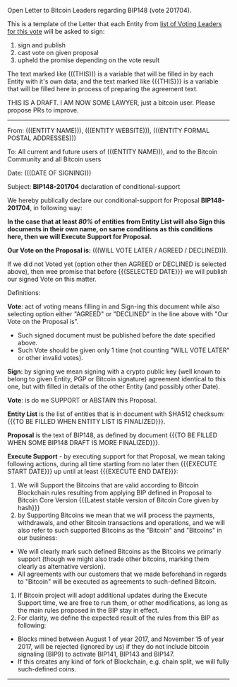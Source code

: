 
Open Letter to Bitcoin Leaders regarding BIP148 (vote 201704).

This is a template of the Letter that each Entity from [list of Voting Leaders for this vote](./leaders.md)
will be asked to sign:

1. sign and publish
2. cast vote on given proposal
3. upheld the promise depending on the vote result

The text marked like (((THIS))) is a variable that will be filled in
by each Entity with it's own data;
and the text marked like {{{THIS}}} is a variable that will be filled
here in process of preparing the agreement text.


THIS IS A DRAFT. I AM NOW SOME LAWYER, just a bitcoin user. Please propose PRs to improve.

- - -

From: (((ENTITY NAME))),
(((ENTITY WEBSITE))),
(((ENTITY FORMAL POSTAL ADDRESSES)))

To: All current and future users of (((ENTITY NAME))),
and to the Bitcoin Community and all Bitcoin users

Date: (((DATE OF SIGNING)))

Subject: **BIP148-201704** declaration of conditional-support

We hereby publically declare our conditional-support for
Proposal **BIP148-201704**, in following way:

**In the case that at least _80%_ of entities from Entity List will also Sign this documents
in their own name, on same conditions as this conditions here,
then we will Execute Support for Proposal.**

**Our Vote on the Proposal is:** (((WILL VOTE LATER / AGREED / DECLINED))).

If we did not Voted yet (option other then AGREED or DECLINED is selected above),
then wee promise that before {{{SELECTED DATE}}} we will publish our signed Vote
on this matter.

Definitions:

**Vote**: act of voting means filling in and Sign-ing this document
while also selecting option either
"AGREED" or "DECLINED" in the line above with "Our Vote on the Proposal is".
+ Such signed document must be published before the date specified above.
+ Such Vote should be given only 1 time (not counting "WILL VOTE LATER" or other
invalid votes).

**Sign**: by signing we mean signing with a crypto public key (well known
to belong to given Entity, PGP or Bitcoin signature) agreement identical to this one, but with
filled in details of the other Entity (and possibly other Date).

**Vote**: is do we SUPPORT or ABSTAIN this Proposal.

**Entity List** is the list of entities that is in document with SHA512 checksum:
{{{TO BE FILLED WHEN ENTITY LIST IS FINALIZED}}}.

**Proposal** is the text of BIP148, as defined by document {{{TO BE FILLED WHEN SOME BIP148 DRAFT IS MORE FINALIZED}}}.

**Execute Support** - by executing support for that Proposal, we mean taking following actions, during all time
starting from no later then {{{EXECUTE START DATE}}} up until at least {{{EXECUTE END DATE}}}:
1. We will Support the Bitcoins that are valid according to Bitcoin Blockchain rules
resulting from applying BIP defined in Proposal to Bitcoin Core Version {{{Latest stable version of Bitcoin Core given by hash}}}
1. by Supporting Bitcoins we mean that we will process the payments, withdrawals, and other Bitcoin transactions and operations, and we will also refer to such supported Bitcoins as the "Bitcoin" and "Bitcoins" in our business:
+ We will clearly mark such defined Bitcoins as the Bitcoins we primarly support (though we might also trade other bitcoins, marking them clearly as alternative version).
+ All agreements with our customers that we made beforehand in regards to "Bitcoin" will be executed as agreements to such-defined Bitcoin.
1. If Bitcoin project will adopt additional updates during the Execute Support time, we are free to run them, or other modifications, as long as the main rules proposed in the BIP stay in effect.
1. For clarity, we define the expected result of the rules from this BIP as following:
+ Blocks mined between August 1 of year 2017, and November 15 of year 2017, will be rejected (ignored by us) if they do not include bitcoin signaling (BIP9) to activate BIP141, BIP143 and BIP147. 
+ If this creates any kind of fork of Blockchain, e.g. chain split, we will fully such-defined coins.

- - -


